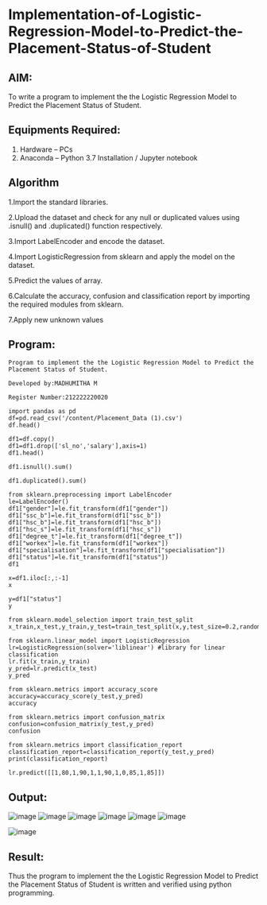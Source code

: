 # Implementation-of-Logistic-Regression-Model-to-Predict-the-Placement-Status-of-Student

## AIM:
To write a program to implement the the Logistic Regression Model to Predict the Placement Status of Student.

## Equipments Required:
1. Hardware – PCs
2. Anaconda – Python 3.7 Installation / Jupyter notebook

## Algorithm
1.Import the standard libraries.

2.Upload the dataset and check for any null or duplicated values using .isnull() and .duplicated() function respectively.

3.Import LabelEncoder and encode the dataset.

4.Import LogisticRegression from sklearn and apply the model on the dataset.

5.Predict the values of array.

6.Calculate the accuracy, confusion and classification report by importing the required modules from sklearn.

7.Apply new unknown values

## Program:
```
Program to implement the the Logistic Regression Model to Predict the Placement Status of Student.

Developed by:MADHUMITHA M

Register Number:212222220020

import pandas as pd
df=pd.read_csv('/content/Placement_Data (1).csv')
df.head()

df1=df.copy()
df1=df1.drop(['sl_no','salary'],axis=1)
df1.head()

df1.isnull().sum()

df1.duplicated().sum()

from sklearn.preprocessing import LabelEncoder
le=LabelEncoder()
df1["gender"]=le.fit_transform(df1["gender"])
df1["ssc_b"]=le.fit_transform(df1["ssc_b"])
df1["hsc_b"]=le.fit_transform(df1["hsc_b"])
df1["hsc_s"]=le.fit_transform(df1["hsc_s"])
df1["degree_t"]=le.fit_transform(df1["degree_t"])
df1["workex"]=le.fit_transform(df1["workex"])
df1["specialisation"]=le.fit_transform(df1["specialisation"])
df1["status"]=le.fit_transform(df1["status"])
df1

x=df1.iloc[:,:-1]
x

y=df1["status"]
y

from sklearn.model_selection import train_test_split
x_train,x_test,y_train,y_test=train_test_split(x,y,test_size=0.2,random_state=0)

from sklearn.linear_model import LogisticRegression
lr=LogisticRegression(solver='liblinear') #library for linear classification
lr.fit(x_train,y_train)
y_pred=lr.predict(x_test)
y_pred

from sklearn.metrics import accuracy_score
accuracy=accuracy_score(y_test,y_pred)
accuracy

from sklearn.metrics import confusion_matrix
confusion=confusion_matrix(y_test,y_pred)
confusion

from sklearn.metrics import classification_report
classification_report=classification_report(y_test,y_pred)
print(classification_report)

lr.predict([[1,80,1,90,1,1,90,1,0,85,1,85]]) 
```

## Output:
![image](https://github.com/Madhumithamahendran/Implementation-of-Logistic-Regression-Model-to-Predict-the-Placement-Status-of-Student/assets/119394403/6a87b2a7-dd80-4372-be6f-6c9281a59422)
![image](https://github.com/Madhumithamahendran/Implementation-of-Logistic-Regression-Model-to-Predict-the-Placement-Status-of-Student/assets/119394403/c45a0f24-da48-439a-a59d-79d5f67c4523)
![image](https://github.com/Madhumithamahendran/Implementation-of-Logistic-Regression-Model-to-Predict-the-Placement-Status-of-Student/assets/119394403/4c01e716-790b-453a-9cc2-b0c075fe037d)
![image](https://github.com/Madhumithamahendran/Implementation-of-Logistic-Regression-Model-to-Predict-the-Placement-Status-of-Student/assets/119394403/5e05b514-2284-4de1-928a-8ba54560b208)
![image](https://github.com/Madhumithamahendran/Implementation-of-Logistic-Regression-Model-to-Predict-the-Placement-Status-of-Student/assets/119394403/3134c200-68b1-40bf-86b2-4522dc2cbb7e)
![image](https://github.com/Madhumithamahendran/Implementation-of-Logistic-Regression-Model-to-Predict-the-Placement-Status-of-Student/assets/119394403/3e4a0384-4305-4ae9-9d43-9567c9469260)

![image](https://github.com/Madhumithamahendran/Implementation-of-Logistic-Regression-Model-to-Predict-the-Placement-Status-of-Student/assets/119394403/2472c590-0bc7-48ac-b712-da05b19391a4)

## Result:
Thus the program to implement the the Logistic Regression Model to Predict the Placement Status of Student is written and verified using python programming.

